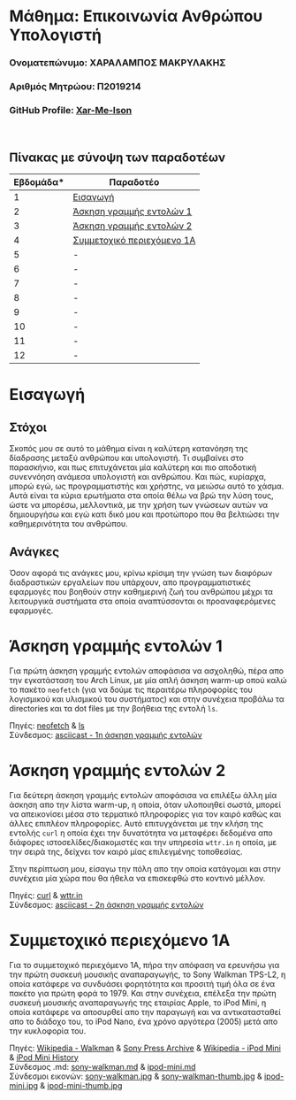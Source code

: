 # **Μάθημα: Επικοινωνία Ανθρώπου Υπολογιστή**

###  Ονοματεπώνυμο: ΧΑΡΑΛΑΜΠΟΣ ΜΑΚΡΥΛΑΚΗΣ
###  Αριθμός Μητρώου: Π2019214
###  GitHub Profile: [Xar-Me-Ison](https://github.com/Xar-Me-Ison)

<br />

## Πίνακας με σύνοψη των παραδοτέων
| Εβδομάδα* | Παραδοτέο |
| --- | --- |
| 1 | [Εισαγωγή](#εισαγωγή) |
| 2 | [Άσκηση γραμμής εντολών 1](#άσκηση-γραμμής-εντολών-1) |
| 3 | [Άσκηση γραμμής εντολών 2](#άσκηση-γραμμής-εντολών-2) |
| 4 | [Συμμετοχικό περιεχόμενο 1Α](#συμμετοχικό-περιεχόμενο-1α) |
| 5 | - |
| 6 | - |
| 7 | - |
| 8 | - |
| 9 | - |
| 10 | - |
| 11 | - |
| 12 | - |


# Εισαγωγή
## Στόχοι 
Σκοπός μου σε αυτό το μάθημα είναι η καλύτερη κατανόηση της δίαδρασης μεταξύ ανθρώπου και υπολογιστή. Τι συμβαίνει στο παρασκήνιο, και πως επιτυχάνεται μία καλύτερη και πιο αποδοτική συνεννόηση ανάμεσα υπολογιστή και ανθρώπου. Και πώς, κυρίαρχα, μπορώ εγώ, ως προγραμματιστής και χρήστης, να μειώσω αυτό το χάσμα. Αυτά είναι τα κύρια ερωτήματα στα οποία θέλω να βρώ την λύση τους, ώστε να μπορέσω, μελλοντικά, με την χρήση των γνώσεων αυτών να δημιουργήσω και εγώ κατι δικό μου και προτώπορο που θα βελτιώσει την καθημερινότητα του ανθρώπου. 

## Ανάγκες
Όσον αφορά τις ανάγκες μου, κρίνω κρίσιμη την γνώση των διαφόρων διαδραστικών εργαλείων που υπάρχουν, απο προγραμματιστικές εφαρμογές που βοηθούν στην καθημερινή ζωή του ανθρώπου μέχρι τα λειτουργικά συστήματα στα οποία αναπτύσσονται οι προαναφερόμενες εφαρμογές. 


# Άσκηση γραμμής εντολών 1
Για πρώτη άσκηση γραμμής εντολών αποφάσισα να ασχοληθώ, πέρα απο την εγκατάσταση του Arch Linux, με μία απλή άσκηση warm-up οπού καλώ το πακέτο `neofetch` (για να δούμε τις περαιτέρω πληροφορίες του λογισμικού και υλισμικού του συστήματος) και στην συνέχεια προβάλω τα directories και τα dot files με την βοήθεια της εντολή `ls`. 

Πηγές: [neofetch](https://man.archlinux.org/man/neofetch.1) & [ls](https://man.archlinux.org/man/ls.1.en)
<br />
Σύνδεσμος: [asciicast - 1η άσκηση γραμμής εντολών](https://asciinema.org/a/QhhTkNJzDqPlHMEfdBZKy93fW)


# Άσκηση γραμμής εντολών 2 
Για δεύτερη άσκηση γραμμής εντολών αποφάσισα να επιλέξω άλλη μία άσκηση απο την λίστα warm-up, η οποία, όταν υλοποιηθεί σωστά, μπορεί να απεικονίσει μέσα στο τερματικό πληροφορίες για τον καιρό καθώς και άλλες επιπλέον πληροφορίες. Αυτό επιτυγχάνεται με την κλήση της εντολής `curl` η οποία έχει την δυνατότητα να μεταφέρει δεδομένα απο διάφορες ιστοσελίδες/διακομιστές και την υπηρεσία `wttr.in` η οποία, με την σειρά της, δείχνει τον καιρό μίας επιλεγμένης τοποθεσίας. 

Στην περίπτωση μου, είσαγω την πόλη απο την οποία κατάγομαι και στην συνέχεια μία χώρα που θα ήθελα να επισκεφθώ στο κοντινό μέλλον. 

Πηγές: [curl](https://curl.se/) & [wttr.in](https://github.com/chubin/wttr.in)
<br />
Σύνδεσμος: [asciicast - 2η άσκηση γραμμής εντολών](https://asciinema.org/a/81P6VR9UiV3mOMCzkLJ3aexsv)


# Συμμετοχικό περιεχόμενο 1Α
Για το συμμετοχικό περιεχόμενο 1Α, πήρα την απόφαση να ερευνήσω για την πρώτη συσκευή μουσικής αναπαραγωγής, το Sony Walkman TPS-L2, η οποία κατάφερε να συνδυάσει φορητότητα και προσιτή τιμή όλα σε ένα πακέτο για πρώτη φορά το 1979. Και στην συνέχεια, επέλεξα την πρώτη συσκευή μουσικής αναπαραγωγής της εταιρίας Apple, το iPod Mini, η οποία κατάφερε να αποσυρθεί απο την παραγωγή και να αντικατασταθεί απο το διάδοχο του, το iPod Nano, ένα χρόνο αργότερα (2005) μετά απο την κυκλοφορία του.


Πηγές: [Wikipedia - Walkman](https://en.wikipedia.org/wiki/Walkman) & [Sony Press Archive](https://www.sony.com/en/SonyInfo/News/Press_Archive/199907/99-059/) & [Wikipedia - iPod Mini](https://en.wikipedia.org/wiki/IPod_Mini) & [iPod Mini History](https://apple-history.com/ipod_mini)
<br />
Σύνδεσμος .md: [sony-walkman.md](https://github.com/Xar-Me-Ison/_gallery/blob/2019214/sony-walkman.md) & [ipod-mini.md](https://github.com/Xar-Me-Ison/_gallery/blob/2019214/ipod-mini.md)
<br />
Σύνδεσμοι εικονών: [sony-walkman.jpg](https://github.com/Xar-Me-Ison/images/blob/2019214/sony-walkman.jpg) & [sony-walkman-thumb.jpg](https://github.com/Xar-Me-Ison/images/blob/2019214/sony-walkman-thumb.jpg) & [ipod-mini.jpg](https://github.com/Xar-Me-Ison/images/blob/2019214/ipod-mini.jpg) & [ipod-mini-thumb.jpg](https://github.com/Xar-Me-Ison/images/blob/2019214/ipod-mini-thumb.jpg)
